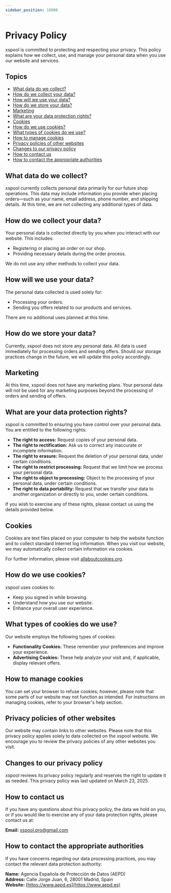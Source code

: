 ```yaml
---
sidebar_position: 10000
---
```


# Privacy Policy

xspool is committed to protecting and respecting your privacy. This policy explains how we collect, use, and manage your personal data when you use our website and services.

## Topics

- [What data do we collect?](#what-data-do-we-collect)
- [How do we collect your data?](#how-do-we-collect-your-data)
- [How will we use your data?](#how-will-we-use-your-data)
- [How do we store your data?](#how-do-we-store-your-data)
- [Marketing](#marketing)
- [What are your data protection rights?](#what-are-your-data-protection-rights)
- [Cookies](#cookies)
- [How do we use cookies?](#how-do-we-use-cookies)
- [What types of cookies do we use?](#what-types-of-cookies-do-we-use)
- [How to manage cookies](#how-to-manage-cookies)
- [Privacy policies of other websites](#privacy-policies-of-other-websites)
- [Changes to our privacy policy](#changes-to-our-privacy-policy)
- [How to contact us](#how-to-contact-us)
- [How to contact the appropriate authorities](#how-to-contact-the-appropriate-authorities)

## What data do we collect?

xspool currently collects personal data primarily for our future shop operations. This data may include information you provide when placing orders—such as your name, email address, phone number, and shipping details. At this time, we are not collecting any additional types of data.

## How do we collect your data?

Your personal data is collected directly by you when you interact with our website. This includes:

- Registering or placing an order on our shop.
- Providing necessary details during the order process.

We do not use any other methods to collect your data.

## How will we use your data?

The personal data collected is used solely for:

- Processing your orders.
- Sending you offers related to our products and services.

There are no additional uses planned at this time.

## How do we store your data?

Currently, xspool does not store any personal data. All data is used immediately for processing orders and sending offers. Should our storage practices change in the future, we will update this policy accordingly.

## Marketing

At this time, xspool does not have any marketing plans. Your personal data will not be used for any marketing purposes beyond the processing of orders and sending of offers.

## What are your data protection rights?

xspool is committed to ensuring you have control over your personal data. You are entitled to the following rights:

- **The right to access:** Request copies of your personal data.
- **The right to rectification:** Ask us to correct any inaccurate or incomplete information.
- **The right to erasure:** Request the deletion of your personal data, under certain conditions.
- **The right to restrict processing:** Request that we limit how we process your personal data.
- **The right to object to processing:** Object to the processing of your personal data, under certain conditions.
- **The right to data portability:** Request that we transfer your data to another organization or directly to you, under certain conditions.

If you wish to exercise any of these rights, please contact us using the details provided below.

## Cookies

Cookies are text files placed on your computer to help the website function and to collect standard Internet log information. When you visit our website, we may automatically collect certain information via cookies.

For further information, please visit [allaboutcookies.org](http://www.allaboutcookies.org).

## How do we use cookies?

xspool uses cookies to:

- Keep you signed in while browsing.
- Understand how you use our website.
- Enhance your overall user experience.

## What types of cookies do we use?

Our website employs the following types of cookies:

- **Functionality Cookies:** These remember your preferences and improve your experience.
- **Advertising Cookies:** These help analyze your visit and, if applicable, display relevant offers.

## How to manage cookies

You can set your browser to refuse cookies; however, please note that some parts of our website may not function as intended. For instructions on managing cookies, refer to your browser's help section.

## Privacy policies of other websites

Our website may contain links to other websites. Please note that this privacy policy applies solely to data collected on the xspool website. We encourage you to review the privacy policies of any other websites you visit.

## Changes to our privacy policy

xspool reviews its privacy policy regularly and reserves the right to update it as needed. This privacy policy was last updated on March 23, 2025.

## How to contact us

If you have any questions about this privacy policy, the data we hold on you, or if you would like to exercise any of your data protection rights, please contact us at:

**Email:** xspool.pro@gmail.com

## How to contact the appropriate authorities

If you have concerns regarding our data processing practices, you may contact the relevant data protection authority:

**Name:** Agencia Española de Protección de Datos (AEPD)  
**Address:** Calle Jorge Juan, 6, 28001 Madrid, Spain  
**Website:** [https://www.aepd.es](https://www.aepd.es)
